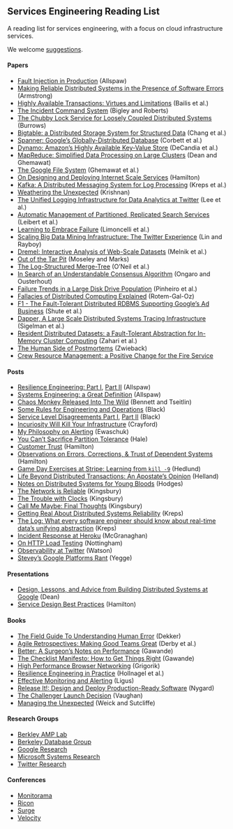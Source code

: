 Services Engineering Reading List
---------------------------------

A reading list for services engineering, with a focus on cloud infrastructure services.

We welcome [suggestions](CONTRIBUTING.md).

#### Papers

-   [Fault Injection in Production](http://queue.acm.org/detail.cfm?id=2353017) (Allspaw)
-   [Making Reliable Distributed Systems in the Presence of Software Errors](http://www.erlang.org/download/armstrong_thesis_2003.pdf) (Armstrong)
-   [Highly Available Transactions: Virtues and Limitations](http://www.bailis.org/papers/hat-vldb2014.pdf) (Bailis et al.)
-   [The Incident Command System](http://www.high-reliability.org/files/The_Incident_Command_System.pdf) (Bigley and Roberts)
-   [The Chubby Lock Service for Loosely Coupled Distributed Systems](http://static.googleusercontent.com/external_content/untrusted_dlcp/research.google.com/en/us/archive/chubby-osdi06.pdf) (Burrows)
-   [Bigtable: a Distributed Storage System for Structured Data](http://www.read.seas.harvard.edu/~kohler/class/cs239-w08/chang06bigtable.pdf) (Chang et al.)
-   [Spanner: Google’s Globally-Distributed Database](http://research.google.com/archive/spanner-osdi2012.pdf) (Corbett et al.)
-   [Dynamo: Amazon’s Highly Available Key-Value Store](http://www.read.seas.harvard.edu/~kohler/class/cs239-w08/decandia07dynamo.pdf) (DeCandia et al.)
-   [MapReduce: Simplified Data Processing on Large Clusters](http://research.google.com/archive/mapreduce-osdi04.pdf) (Dean and Ghemawat)
-   [The Google File System](http://research.google.com/archive/gfs-sosp2003.pdf) (Ghemawat et al.)
-   [On Designing and Deploying Internet Scale Services](http://mvdirona.com/jrh/talksAndPapers/JamesRH_Lisa.pdf) (Hamilton)
-   [Kafka: A Distributed Messaging System for Log Processing](http://research.microsoft.com/en-us/UM/people/srikanth/netdb11/netdb11papers/netdb11-final12.pdf) (Kreps et al.)
-   [Weathering the Unexpected](http://queue.acm.org/detail.cfm?id=2371516) (Krishnan)
-   [The Unified Logging Infrastructure for Data Analytics at Twitter](http://vldb.org/pvldb/vol5/p1771_georgelee_vldb2012.pdf) (Lee et al.)
-   [Automatic Management of Partitioned, Replicated Search Services](http://citeseerx.ist.psu.edu/viewdoc/download?doi=10.1.1.222.1862&rep=rep1&type=pdf) (Leibert et al.)
-   [Learning to Embrace Failure](http://best.dtu.dk/SC13/p20-casestudy.pdf) (Limoncelli et al.)
-   [Scaling Big Data Mining Infrastructure: The Twitter Experience](http://www.kdd.org/sites/default/files/issues/14-2-2012-12/V14-02-02-Lin.pdf) (Lin and Rayboy)
-   [Dremel: Interactive Analysis of Web-Scale Datasets](http://static.googleusercontent.com/external_content/untrusted_dlcp/research.google.com/en/us/pubs/archive/36632.pdf) (Melnik et al.)
-   [Out of the Tar Pit](http://shaffner.us/cs/papers/tarpit.pdf) (Moseley and Marks)
-   [The Log-Structured Merge-Tree](http://www.cs.umb.edu/~poneil/lsmtree.pdf) (O’Neil et al.)
-   [In Search of an Understandable Consensus Algorithm](https://ramcloud.stanford.edu/wiki/download/attachments/11370504/raft.pdf) (Ongaro and Ousterhout)
-   [Failure Trends in a Large Disk Drive Population](http://static.googleusercontent.com/external_content/untrusted_dlcp/research.google.com/en/us/archive/disk_failures.pdf) (Pinheiro et al.)
-   [Fallacies of Distributed Computing Explained](http://www.rgoarchitects.com/Files/fallacies.pdf) (Rotem-Gal-Oz)
-   [F1 - The Fault-Tolerant Distributed RDBMS Supporting Google’s Ad Business](http://research.google.com/pubs/archive/38125.pdf) (Shute et al.)
-   [Dapper, A Large Scale Distributed Systems Tracing Infrastructure](http://research.google.com/pubs/archive/36356.pdf) (Sigelman et al.)
-   [Resident Distributed Datasets: a Fault-Tolerant Abstraction for In-Memory Cluster Computing](https://www.usenix.org/system/files/conference/nsdi12/nsdi12-final138.pdf) (Zahari et al.)
-   [The Human Side of Postmortems](https://docs.google.com/file/d/0Byl4UKRYLErDVlJMNDNjaThiR2M/edit) (Zwieback)
-   [Crew Resource Management: a Positive Change for the Fire Service](http://www.iaff.org/06news/NearMissKit/6.%20Crew%20Resource%20Management/CRM.pdf)

#### Posts

-   [Resilience Engineering: Part I](http://www.kitchensoap.com/2011/04/07/resilience-engineering-part-i/), [Part II](http://www.kitchensoap.com/2012/06/18/resilience-engineering-part-ii-lenses/) (Allspaw)
-   [Systems Engineering: a Great Definition](http://www.kitchensoap.com/2011/07/18/systems-engineering-great-definition/) (Allspaw)
-   [Chaos Monkey Released Into The Wild](http://techblog.netflix.com/2012/07/chaos-monkey-released-into-wild.html) (Bennett and Tseitlin)
-   [Some Rules for Engineering and Operations](http://blog.b3k.us/2012/01/24/some-rules.html) (Black)
-   [Service Level Disagreements Part I](http://blog.b3k.us/2009/07/15/service-level-disagreements.html), [Part II](http://blog.b3k.us/2009/07/16/service-level-disagreements-2.html) (Black)
-   [Incuriosity Will Kill Your Infrastructure](http://yellerapp.com/posts/2015-03-16-incuriosity-killed-the-infrastructure.html) (Crayford)
-   [My Philosophy on Alerting](https://docs.google.com/document/d/199PqyG3UsyXlwieHaqbGiWVa8eMWi8zzAn0YfcApr8Q/edit#heading=h.whsaboyw21nk) (Ewaschuk)
-   [You Can’t Sacrifice Partition Tolerance](http://codahale.com/you-cant-sacrifice-partition-tolerance/) (Hale)
-   [Customer Trust](http://perspectives.mvdirona.com/2013/01/15/CustomerTrust.aspx) (Hamilton)
-   [Observations on Errors, Corrections, & Trust of Dependent Systems](http://perspectives.mvdirona.com/2012/02/26/ObservationsOnErrorsCorrectionsTrustOfDependentSystems.aspx) (Hamilton)
-   [Game Day Exercises at Stripe: Learning from `kill -9`](https://stripe.com/blog/game-day-exercises-at-stripe) (Hedlund)
-   [Life Beyond Distributed Transactions: An Apostate’s Opinion](http://cs.brown.edu/courses/cs227/archives/2012/papers/weaker/cidr07p15.pdf) (Helland)
-   [Notes on Distributed Systems for Young Bloods](http://www.somethingsimilar.com/2013/01/14/notes-on-distributed-systems-for-young-bloods/) (Hodges)
-   [The Network is Reliable](http://aphyr.com/posts/288-the-network-is-reliable) (Kingsbury)
-   [The Trouble with Clocks](http://aphyr.com/posts/299-the-trouble-with-timestamps) (Kingsbury)
-   [Call Me Maybe: Final Thoughts](http://aphyr.com/posts/286-call-me-maybe-final-thoughts) (Kingsbury)
-   [Getting Real About Distributed Systems Reliability](http://blog.empathybox.com/post/19574936361/getting-real-about-distributed-system-reliability) (Kreps)
-   [The Log: What every software engineer should know about real-time data’s unifying abstraction](http://engineering.linkedin.com/distributed-systems/log-what-every-software-engineer-should-know-about-real-time-datas-unifying) (Kreps)
-   [Incident Response at Heroku](https://blog.heroku.com/archives/2014/5/9/incident-response-at-heroku) (McGranaghan)
-   [On HTTP Load Testing](http://www.mnot.net/blog/2011/05/18/http_benchmark_rules) (Nottingham)
-   [Observability at Twitter](https://blog.twitter.com/2013/observability-at-twitter) (Watson)
-   [Stevey’s Google Platforms Rant](https://plus.google.com/112678702228711889851/posts/eVeouesvaVX) (Yegge)

#### Presentations

-   [Design, Lessons, and Advice from Building Distributed Systems at Google](http://www.cs.cornell.edu/projects/ladis2009/talks/dean-keynote-ladis2009.pdf) (Dean)
-   [Service Design Best Practices](http://www.mvdirona.com/jrh/TalksAndPapers/JamesHamilton_POA20090226.pdf) (Hamilton)

#### Books

-   [The Field Guide To Understanding Human Error](http://www.amazon.com/Field-Guide-Understanding-Human-Error/dp/0754648265) (Dekker)
-   [Agile Retrospectives: Making Good Teams Great](http://www.amazon.com/Agile-Retrospectives-Making-Teams-Great/dp/0977616649) (Derby et al.)
-   [Better: A Surgeon’s Notes on Performance](http://www.amazon.com/dp/0312427654) (Gawande)
-   [The Checklist Manifesto: How to Get Things Right](http://www.amazon.com/The-Checklist-Manifesto-ebook/dp/B0030V0PEW) (Gawande)
-   [High Performance Browser Networking](http://chimera.labs.oreilly.com/books/1230000000545/index.html) (Grigorik)
-   [Resilience Engineering in Practice](http://www.amazon.com/Resilience-Engineering-Practice-Ashgate-Studies/dp/1409410358/) (Hollnagel et al.)
-   [Effective Monitoring and Alerting](http://www.amazon.com/Effective-Monitoring-Alerting-For-Operations/dp/1449333524) (Ligus)
-   [Release It!: Design and Deploy Production-Ready Software](http://www.amazon.com/Release-It-Production-Ready-Pragmatic-Programmers/dp/0978739213) (Nygard)
-   [The Challenger Launch Decision](http://www.amazon.com/The-Challenger-Launch-Decision-Technology/dp/0226851761) (Vaughan)
-   [Managing the Unexpected](http://www.amazon.com/gp/product/B004IK9U4U) (Weick and Sutcliffe)

#### Research Groups

-   [Berkley AMP Lab](https://amplab.cs.berkeley.edu/)
-   [Berkeley Database Group](http://db.cs.berkeley.edu/w/)
-   [Google Research](http://research.google.com/)
-   [Microsoft Systems Research](http://research.microsoft.com/en-US/groups/sr/default.aspx)
-   [Twitter Research](https://engineering.twitter.com/research)

#### Conferences

-   [Monitorama](http://monitorama.com/)
-   [Ricon](http://ricon.io/)
-   [Surge](http://surge.omniti.com/)
-   [Velocity](http://velocityconf.com/)
